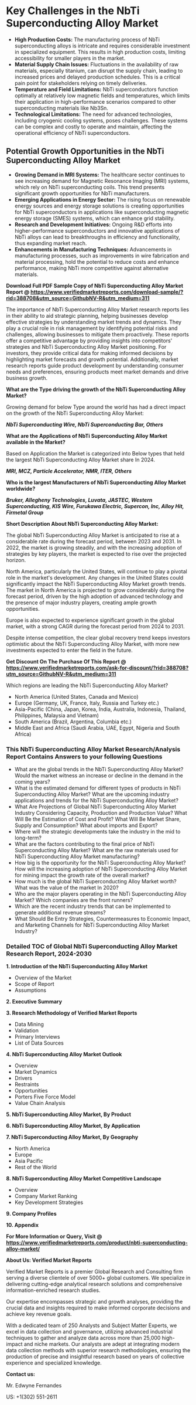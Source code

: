 <p class=""><h1>Key Challenges in the NbTi Superconducting Alloy Market</h1><ul>    <li><strong>High Production Costs:</strong> The manufacturing process of NbTi superconducting alloys is intricate and requires considerable investment in specialized equipment. This results in high production costs, limiting accessibility for smaller players in the market.</li>    <li><strong>Material Supply Chain Issues:</strong> Fluctuations in the availability of raw materials, especially titanium, can disrupt the supply chain, leading to increased prices and delayed production schedules. This is a critical pain point for stakeholders relying on timely deliveries.</li>    <li><strong>Temperature and Field Limitations:</strong> NbTi superconductors function optimally at relatively low magnetic fields and temperatures, which limits their application in high-performance scenarios compared to other superconducting materials like Nb3Sn.</li>    <li><strong>Technological Limitations:</strong> The need for advanced technologies, including cryogenic cooling systems, poses challenges. These systems can be complex and costly to operate and maintain, affecting the operational efficiency of NbTi superconductors.</li></ul><h2>Potential Growth Opportunities in the NbTi Superconducting Alloy Market</h1><ul>    <li><strong>Growing Demand in MRI Systems:</strong> The healthcare sector continues to see increasing demand for Magnetic Resonance Imaging (MRI) systems, which rely on NbTi superconducting coils. This trend presents significant growth opportunities for NbTi manufacturers.</li>    <li><strong>Emerging Applications in Energy Sector:</strong> The rising focus on renewable energy sources and energy storage solutions is creating opportunities for NbTi superconductors in applications like superconducting magnetic energy storage (SMES) systems, which can enhance grid stability.</li>    <li><strong>Research and Development Initiatives:</strong> Ongoing R&D efforts into higher-performance superconductors and innovative applications of NbTi alloys can lead to breakthroughs in efficiency and functionality, thus expanding market reach.</li>    <li><strong>Enhancements in Manufacturing Techniques:</strong> Advancements in manufacturing processes, such as improvements in wire fabrication and material processing, hold the potential to reduce costs and enhance performance, making NbTi more competitive against alternative materials.</li></ul></p><p class=""><strong>Download Full PDF Sample Copy of NbTi Superconducting Alloy Market Report @ <a href="https://www.verifiedmarketreports.com/download-sample/?rid=388708&utm_source=GithubNV-R&utm_medium=311" target="_blank">https://www.verifiedmarketreports.com/download-sample/?rid=388708&utm_source=GithubNV-R&utm_medium=311</a></strong></p><p>The importance of&nbsp;NbTi Superconducting Alloy Market research reports lies in their ability to aid strategic planning, helping businesses develop effective strategies by understanding market trends and dynamics. They play a crucial role in risk management by identifying potential risks and challenges, allowing businesses to mitigate them proactively. These reports offer a competitive advantage by providing insights into competitors' strategies and NbTi Superconducting Alloy Market positioning. For investors, they provide critical data for making informed decisions by highlighting market forecasts and growth potential. Additionally, market research reports guide product development by understanding consumer needs and preferences, ensuring products meet market demands and drive business growth.</p><p><strong>What are the&nbsp;Type driving the growth of the NbTi Superconducting Alloy Market?</strong></p><p id="" class="">Growing demand for below Type around the world has had a direct impact on the growth of the NbTi Superconducting Alloy Market:</p><p class=""><em><strong>NbTi Superconducting Wire, NbTi Superconducting Bar, Others</strong></em></p><p class=""><strong>What are the&nbsp;Applications&nbsp;of NbTi Superconducting Alloy Market available in the Market?</strong></p><p id="" class="">Based on Application the Market is categorized into Below types that held the largest NbTi Superconducting Alloy Market share In 2024.</p><p class=""><em><strong>MRI, MCZ, Particle Accelerator, NMR, ITER, Others</strong></em></p><p class=""><strong>Who is the largest Manufacturers of NbTi Superconducting Alloy Market worldwide?</strong></p><p><em><strong>Bruker, Allegheny Technologies, Luvata, JASTEC, Western Superconducting, KIS Wire, Furukawa Electric, Supercon, Inc, Alloy Hit, Firmetal Group</strong></em></p><p id="" class=""><strong>Short Description About NbTi Superconducting Alloy Market:</strong></p><p>The global NbTi Superconducting Alloy Market is anticipated to rise at a considerable rate during the forecast period, between 2023 and 2031. In 2022, the market is growing steadily, and with the increasing adoption of strategies by key players, the market is expected to rise over the projected horizon.</p><p>North America, particularly the United States, will continue to play a pivotal role in the market's development. Any changes in the United States could significantly impact the NbTi Superconducting Alloy Market growth trends. The market in North America is projected to grow considerably during the forecast period, driven by the high adoption of advanced technology and the presence of major industry players, creating ample growth opportunities.</p><p>Europe is also expected to experience significant growth in the global market, with a strong CAGR during the forecast period from 2024 to 2031.</p><p>Despite intense competition, the clear global recovery trend keeps investors optimistic about the NbTi Superconducting Alloy Market, with more new investments expected to enter the field in the future.</p><p id="" class=""><strong>Get Discount On The Purchase Of This Report @ <a href="https://www.verifiedmarketreports.com/ask-for-discount/?rid=388708?utm_source=GithubNV-R&utm_medium=311" target="_blank">https://www.verifiedmarketreports.com/ask-for-discount/?rid=388708?utm_source=GithubNV-R&utm_medium=311</a></strong></p><p class="">Which regions are leading the NbTi Superconducting Alloy Market?</p><ul><li>North America (United States, Canada and Mexico)</li><li>Europe (Germany, UK, France, Italy, Russia and Turkey etc.)</li><li>Asia-Pacific (China, Japan, Korea, India, Australia, Indonesia, Thailand, Philippines, Malaysia and Vietnam)</li><li>South America (Brazil, Argentina, Columbia etc.)</li><li>Middle East and Africa (Saudi Arabia, UAE, Egypt, Nigeria and South Africa)</li></ul><h3 id="" class="">This NbTi Superconducting Alloy Market Research/Analysis Report Contains Answers to your following Questions</h3><ul><li>What are the global trends in the NbTi Superconducting Alloy Market? Would the market witness an increase or decline in the demand in the coming years?</li><li>What is the estimated demand for different types of products in NbTi Superconducting Alloy Market? What are the upcoming industry applications and trends for the NbTi Superconducting Alloy Market?</li><li>What Are Projections of Global NbTi Superconducting Alloy Market Industry Considering Capacity, Production and Production Value? What Will Be the Estimation of Cost and Profit? What Will Be Market Share, Supply and Consumption? What about imports and Export?</li><li>Where will the strategic developments take the industry in the mid to long-term?</li><li>What are the factors contributing to the final price of NbTi Superconducting Alloy Market? What are the raw materials used for NbTi Superconducting Alloy Market manufacturing?</li><li>How big is the opportunity for the NbTi Superconducting Alloy Market? How will the increasing adoption of NbTi Superconducting Alloy Market for mining impact the growth rate of the overall market?</li><li>How much is the global NbTi Superconducting Alloy Market worth? What was the value of the market In 2020?</li><li>Who are the major players operating in the NbTi Superconducting Alloy Market? Which companies are the front runners?</li><li>Which are the recent industry trends that can be implemented to generate additional revenue streams?</li><li>What Should Be Entry Strategies, Countermeasures to Economic Impact, and Marketing Channels for NbTi Superconducting Alloy Market Industry?</li></ul><h3 id="" class="">Detailed TOC of Global NbTi Superconducting Alloy Market Research Report, 2024-2030</h3><p id="" class=""><strong>1. Introduction of the NbTi Superconducting Alloy Market</strong></p><ul><li>Overview of the Market</li><li>Scope of Report</li><li>Assumptions</li></ul><p id="" class=""><strong>2. Executive Summary</strong></p><p id="" class=""><strong>3. Research Methodology of Verified Market Reports</strong></p><ul><li>Data Mining</li><li>Validation</li><li>Primary Interviews</li><li>List of Data Sources</li></ul><p id="" class=""><strong>4. NbTi Superconducting Alloy Market Outlook</strong></p><ul><li>Overview</li><li>Market Dynamics</li><li>Drivers</li><li>Restraints</li><li>Opportunities</li><li>Porters Five Force Model</li><li>Value Chain Analysis</li></ul><p id="" class=""><strong>5. NbTi Superconducting Alloy Market, By Product</strong></p><p id="" class=""><strong>6. NbTi Superconducting Alloy Market, By Application</strong></p><p id="" class=""><strong>7. NbTi Superconducting Alloy Market, By Geography</strong></p><ul><li>North America</li><li>Europe</li><li>Asia Pacific</li><li>Rest of the World</li></ul><p id="" class=""><strong>8. NbTi Superconducting Alloy Market Competitive Landscape</strong></p><ul><li>Overview</li><li>Company Market Ranking</li><li>Key Development Strategies</li></ul><p id="" class=""><strong>9. Company Profiles</strong></p><p id="" class=""><strong>10. Appendix</strong></p><p id="" class=""><strong>For More Information or Query, Visit @ <a href="https://www.verifiedmarketreports.com/product/nbti-superconducting-alloy-market/" target="_blank">https://www.verifiedmarketreports.com/product/nbti-superconducting-alloy-market/</a></strong></p><p id="" class=""><strong>About Us: Verified Market Reports</strong></p><p id="" class="">Verified Market Reports is a premier Global Research and Consulting firm serving a diverse clientele of over 5000+ global customers. We specialize in delivering cutting-edge analytical research solutions and comprehensive information-enriched research studies.</p><p id="" class="">Our expertise encompasses strategic and growth analyses, providing the crucial data and insights required to make informed corporate decisions and achieve key revenue goals.</p><p id="" class="">With a dedicated team of 250 Analysts and Subject Matter Experts, we excel in data collection and governance, utilizing advanced industrial techniques to gather and analyze data across more than 25,000 high-impact and niche markets. Our analysts are adept at integrating modern data collection methods with superior research methodologies, ensuring the production of precise and insightful research based on years of collective experience and specialized knowledge.</p><p id="" class=""><strong>Contact us:</strong></p><p id="" class="">Mr. Edwyne Fernandes</p><p id="" class="">US: +1(302) 551-2611</p>